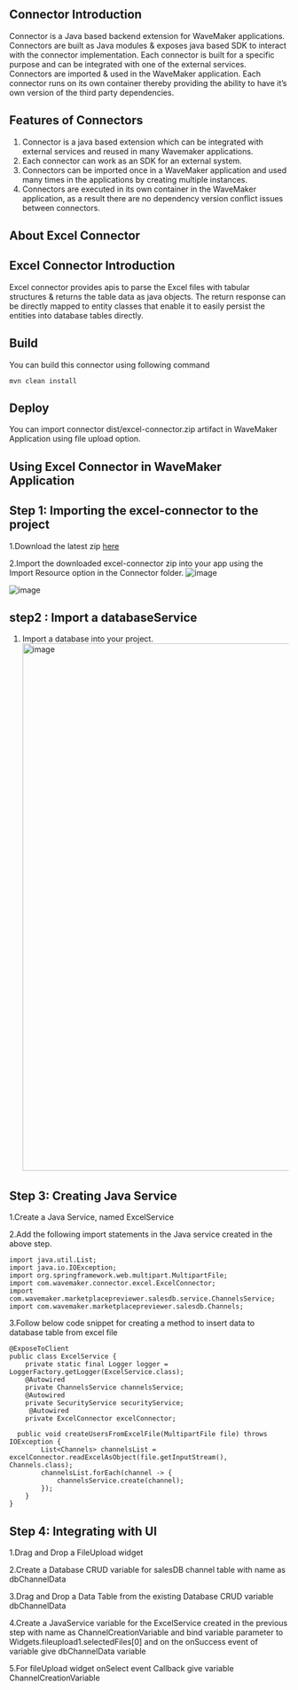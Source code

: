 ## Connector  Introduction

Connector is a Java based backend extension for WaveMaker applications. Connectors are built as Java modules & exposes java based SDK to interact with the connector implementation.
Each connector is built for a specific purpose and can be integrated with one of the external services. Connectors are imported & used in the WaveMaker application. Each connector runs on its own container thereby providing the ability to have it’s own version of the third party dependencies.

## Features of Connectors

1. Connector is a java based extension which can be integrated with external services and reused in many Wavemaker applications.
1. Each connector can work as an SDK for an external system.
1. Connectors can be imported once in a WaveMaker application and used many times in the applications by creating multiple instances.
1. Connectors are executed in its own container in the WaveMaker application, as a result there are no dependency version conflict issues between connectors.

## About Excel Connector

## Excel Connector Introduction
Excel connector provides apis to parse the Excel files with tabular structures & returns the table data as java objects. 
The return response can be directly mapped to entity classes that enable it to easily persist the entities into database tables directly.

## Build
You can build this connector using following command
```
mvn clean install
```

## Deploy
You can import connector dist/excel-connector.zip artifact in WaveMaker Application using file upload option.

## Using Excel Connector in WaveMaker Application
## Step 1: Importing the excel-connector to the project
1.Download the latest zip [here](https://github.com/wavemaker/excel-connector/releases)

2.Import the downloaded excel-connector zip into your app using the Import Resource option in the Connector folder.
![image](https://github.com/user-attachments/assets/559480f8-0d28-488d-8a65-dc8b2684cd9d)

![image](https://github.com/user-attachments/assets/ef64b1bb-5aba-4edb-85b1-c0ab2f36f28e)

## step2 : Import a databaseService
1. Import a database into your project.
   <img width="951" alt="image" src="https://github.com/user-attachments/assets/16cd8cb4-5ab8-43ff-a1a6-b51bc1ec32fc" />

## Step 3: Creating Java Service
1.Create a Java Service, named ExcelService

2.Add the following import statements in the Java service created in the above step.

```
import java.util.List;
import java.io.IOException;
import org.springframework.web.multipart.MultipartFile;
import com.wavemaker.connector.excel.ExcelConnector;
import com.wavemaker.marketplacepreviewer.salesdb.service.ChannelsService;
import com.wavemaker.marketplacepreviewer.salesdb.Channels;
```

3.Follow below code snippet for creating a method to insert data to database table from excel file
```
@ExposeToClient
public class ExcelService {
    private static final Logger logger = LoggerFactory.getLogger(ExcelService.class);
	@Autowired
    private ChannelsService channelsService;
    @Autowired
    private SecurityService securityService;
     @Autowired
    private ExcelConnector excelConnector;
    
  public void createUsersFromExcelFile(MultipartFile file) throws IOException {
        List<Channels> channelsList =  excelConnector.readExcelAsObject(file.getInputStream(), Channels.class);
        channelsList.forEach(channel -> {
            channelsService.create(channel);
        });
    }
}
```
## Step 4: Integrating with UI
1.Drag and Drop a FileUpload widget

2.Create a Database CRUD variable for salesDB channel table with name as dbChannelData

3.Drag and Drop a Data Table from the existing Database CRUD variable dbChannelData

4.Create a JavaService variable for the ExcelService created in the previous step with name as ChannelCreationVariable and bind variable parameter to Widgets.fileupload1.selectedFiles[0] and on the onSuccess event of variable give dbChannelData variable

5.For fileUpload widget onSelect event Callback give variable ChannelCreationVariable





